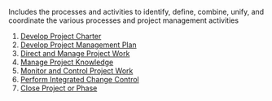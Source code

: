 Includes the processes and activities to identify, define, combine, unify, 
and coordinate the various processes and project management activities

1. [Develop Project Charter](https://github.com/harpreetsinghbajaj/blog/blob/master/management/PMP/PMBOK6/processes/Develop%20Project%20Charter/README.md)
2. [Develop Project Management Plan](https://github.com/harpreetsinghbajaj/blog/blob/master/management/PMP/PMBOK6/processes/Develop%20Project%20Management%20Plan/README.md)
3. [Direct and Manage Project Work](https://github.com/harpreetsinghbajaj/blog/blob/master/management/PMP/PMBOK6/processes/Direct%20and%20Manage%20Project%20Work/README.md)
4. [Manage Project Knowledge](https://github.com/harpreetsinghbajaj/blog/blob/master/management/PMP/PMBOK6/processes/Manage%20Project%20Knowledge/README.md)
5. [Monitor and Control Project Work](https://github.com/harpreetsinghbajaj/blog/blob/master/management/PMP/PMBOK6/processes/Monitor%20and%20Control%20Project%20Work/README.md)
6. [Perform Integrated Change Control](https://github.com/harpreetsinghbajaj/blog/blob/master/management/PMP/PMBOK6/processes/Perform%20Integrated%20Change%20Control%20./README.md)
7. [Close Project or Phase](https://github.com/harpreetsinghbajaj/blog/blob/master/management/PMP/PMBOK6/processes/Close%20Project/README.md)
